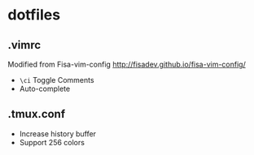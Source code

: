 # dotfiles

## .vimrc
Modified from Fisa-vim-config http://fisadev.github.io/fisa-vim-config/
- `\ci` Toggle Comments
- Auto-complete

## .tmux.conf
- Increase history buffer
- Support 256 colors
